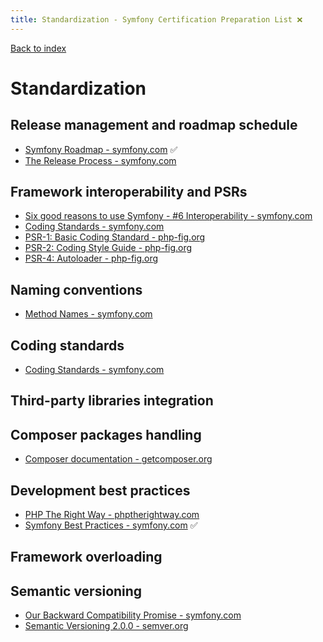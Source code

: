 ```yaml
---
title: Standardization - Symfony Certification Preparation List ❌
---
```

[Back to index](../readme.md#table-of-contents)

# Standardization

## Release management and roadmap schedule 
- [Symfony Roadmap - symfony.com](https://symfony.com/roadmap) ✅ 
- [The Release Process - symfony.com](https://symfony.com/doc/5.0/contributing/community/releases.html)

## Framework interoperability and PSRs
- [Six good reasons to use Symfony - #6 Interoperability - symfony.com](https://symfony.com/six-good-reasons)
- [Coding Standards - symfony.com](https://symfony.com/doc/5.0/contributing/code/standards.html)
- [PSR-1: Basic Coding Standard - php-fig.org](http://www.php-fig.org/psr/psr-1/)
- [PSR-2: Coding Style Guide - php-fig.org](http://www.php-fig.org/psr/psr-2/)
- [PSR-4: Autoloader - php-fig.org](http://www.php-fig.org/psr/psr-4/)

## Naming conventions
- [Method Names - symfony.com](https://symfony.com/doc/5.0/contributing/code/conventions.html#method-names)

## Coding standards
- [Coding Standards - symfony.com](https://symfony.com/doc/5.0/contributing/code/standards.html)

## Third-party libraries integration

## Composer packages handling
- [Composer documentation - getcomposer.org](https://getcomposer.org/doc/)

## Development best practices
- [PHP The Right Way - phptherightway.com](http://www.phptherightway.com/)
- [Symfony Best Practices - symfony.com](https://symfony.com/doc/5.0/best_practices/index.html) ✅

## Framework overloading

## Semantic versioning
- [Our Backward Compatibility Promise - symfony.com](https://symfony.com/doc/5.0/contributing/code/bc.html)
- [Semantic Versioning 2.0.0 - semver.org](http://semver.org/)
